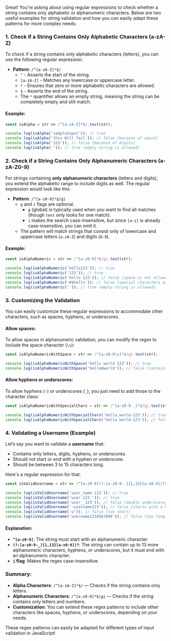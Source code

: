 Great! You're asking about using regular expressions to check whether a string contains only alphabetic or alphanumeric characters. Below are two useful examples for string validation and how you can easily adapt these patterns for more complex needs:

### 1. **Check if a String Contains Only Alphabetic Characters (a-zA-Z)**

To check if a string contains only alphabetic characters (letters), you can use the following regular expression:

- **Pattern**: `/^[a-zA-Z]*$/`
  - `^` - Asserts the start of the string.
  - `[a-zA-Z]` - Matches any lowercase or uppercase letter.
  - `*` - Ensures that zero or more alphabetic characters are allowed.
  - `$` - Asserts the end of the string.
  - The `*` quantifier allows an empty string, meaning the string can be completely empty and still match.

#### Example:

```javascript
const isAlpha = str => /^[a-zA-Z]*$/.test(str);

console.log(isAlpha('sampleInput')); // true
console.log(isAlpha('this Will fail')); // false (because of space)
console.log(isAlpha('123')); // false (because of digits)
console.log(isAlpha('')); // true (empty string is allowed)
```

### 2. **Check if a String Contains Only Alphanumeric Characters (a-zA-Z0-9)**

For strings containing **only alphanumeric characters** (letters and digits), you extend the alphabetic range to include digits as well. The regular expression would look like this:

- **Pattern**: `/^[a-z0-9]*$/gi`
  - `g` and `i` flags are optional.
    - `g` (global) is typically used when you want to find all matches (though `test` only looks for one match).
    - `i` makes the search case-insensitive, but since `[a-z]` is already case-insensitive, you can omit it.
  - The pattern will match strings that consist only of lowercase and uppercase letters (`a-zA-Z`) and digits (`0-9`).

#### Example:

```javascript
const isAlphaNumeric = str => /^[a-z0-9]*$/gi.test(str);

console.log(isAlphaNumeric('hello123')); // true
console.log(isAlphaNumeric('123')); // true
console.log(isAlphaNumeric('hello 123')); // false (space is not allowed)
console.log(isAlphaNumeric('#$hello')); // false (special characters are not allowed)
console.log(isAlphaNumeric('')); // true (empty string is allowed)
```

### 3. **Customizing the Validation**

You can easily customize these regular expressions to accommodate other characters, such as spaces, hyphens, or underscores.

#### Allow spaces:

To allow spaces in alphanumeric validation, you can modify the regex to include the space character (`\s`):

```javascript
const isAlphaNumericWithSpace = str => /^[a-z0-9\s]*$/gi.test(str);

console.log(isAlphaNumericWithSpace('hello world 123')); // true
console.log(isAlphaNumericWithSpace('hello@world')); // false (contains `@`)
```

#### Allow hyphens or underscores:

To allow hyphens (`-`) or underscores (`_`), you just need to add those to the character class:

```javascript
const isAlphaNumericWithSpecialChars = str => /^[a-z0-9-_]*$/gi.test(str);

console.log(isAlphaNumericWithSpecialChars('hello_world-123')); // true
console.log(isAlphaNumericWithSpecialChars('hello world-123')); // false (contains space)
```

### 4. **Validating a Username (Example)**

Let’s say you want to validate a **username** that:
- Contains only letters, digits, hyphens, or underscores.
- Should not start or end with a hyphen or underscore.
- Should be between 3 to 15 characters long.

Here's a regular expression for that:

```javascript
const isValidUsername = str => /^[a-z0-9](?:[a-z0-9-_]{1,13}[a-z0-9])?$/i.test(str);

console.log(isValidUsername('user_name-123')); // true
console.log(isValidUsername('user-123_')); // true
console.log(isValidUsername('user__123')); // false (double underscore)
console.log(isValidUsername('-username123')); // false (starts with a hyphen)
console.log(isValidUsername('u')); // false (too short)
console.log(isValidUsername('username1234567890')); // false (too long)
```

#### Explanation:
- **`^[a-z0-9]`**: The string must start with an alphanumeric character.
- **`(?:[a-z0-9-_]{1,13}[a-z0-9])?`**: The string can contain up to 13 more alphanumeric characters, hyphens, or underscores, but it must end with an alphanumeric character.
- **`i` flag**: Makes the regex case-insensitive.

### Summary:

- **Alpha Characters**: `/^[a-zA-Z]*$/` — Checks if the string contains only letters.
- **Alphanumeric Characters**: `/^[a-z0-9]*$/gi` — Checks if the string contains only letters and numbers.
- **Customization**: You can extend these regex patterns to include other characters like spaces, hyphens, or underscores, depending on your needs.

These regex patterns can easily be adapted for different types of input validation in JavaScript!
